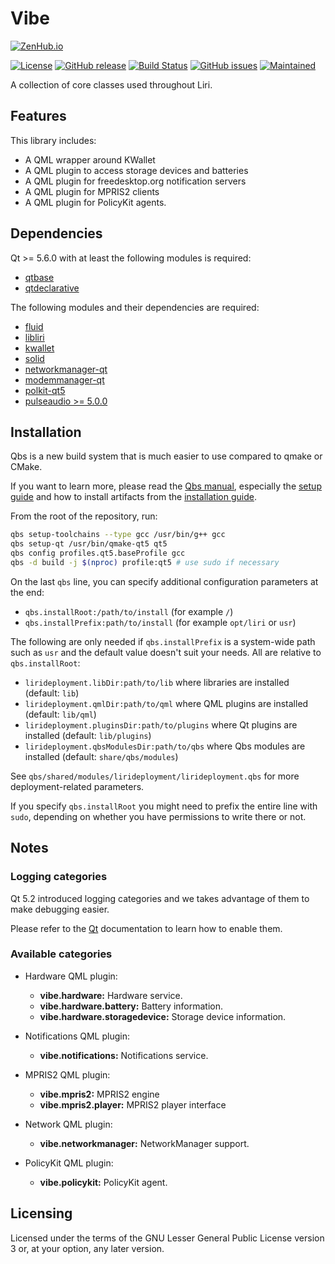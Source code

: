 Vibe
====

[![ZenHub.io](https://img.shields.io/badge/supercharged%20by-zenhub.io-blue.svg)](https://zenhub.io)

[![License](https://img.shields.io/badge/license-LGPLv3.0-blue.svg)](http://www.gnu.org/licenses/lgpl.txt)
[![GitHub release](https://img.shields.io/github/release/lirios/vibe.svg)](https://github.com/lirios/vibe)
[![Build Status](https://travis-ci.org/lirios/vibe.svg?branch=develop)](https://travis-ci.org/lirios/vibe)
[![GitHub issues](https://img.shields.io/github/issues/lirios/vibe.svg)](https://github.com/lirios/vibe/issues)
[![Maintained](https://img.shields.io/maintenance/yes/2017.svg)](https://github.com/lirios/vibe/commits/develop)

A collection of core classes used throughout Liri.

## Features

This library includes:

 * A QML wrapper around KWallet
 * A QML plugin to access storage devices and batteries
 * A QML plugin for freedesktop.org notification servers
 * A QML plugin for MPRIS2 clients
 * A QML plugin for PolicyKit agents.

## Dependencies

Qt >= 5.6.0 with at least the following modules is required:

 * [qtbase](http://code.qt.io/cgit/qt/qtbase.git)
 * [qtdeclarative](http://code.qt.io/cgit/qt/qtdeclarative.git)

The following modules and their dependencies are required:

 * [fluid](https://github.com/lirios/fluid.git)
 * [libliri](https://github.com/lirios/libliri.git)
 * [kwallet](http://quickgit.kde.org/?p=kwallet.git)
 * [solid](http://quickgit.kde.org/?p=solid.git)
 * [networkmanager-qt](http://quickgit.kde.org/?p=networkmanager-qt.git)
 * [modemmanager-qt](http://quickgit.kde.org/?p=modemmanager-qt.git)
 * [polkit-qt5](http://quickgit.kde.org/?p=polkit-qt-1.git)
 * [pulseaudio >= 5.0.0](https://cgit.freedesktop.org/pulseaudio/pulseaudio/)

## Installation

Qbs is a new build system that is much easier to use compared to qmake or CMake.

If you want to learn more, please read the [Qbs manual](http://doc.qt.io/qbs/index.html),
especially the [setup guide](http://doc.qt.io/qbs/configuring.html) and how to install artifacts
from the [installation guide](http://doc.qt.io/qbs/installing-files.html).

From the root of the repository, run:

```sh
qbs setup-toolchains --type gcc /usr/bin/g++ gcc
qbs setup-qt /usr/bin/qmake-qt5 qt5
qbs config profiles.qt5.baseProfile gcc
qbs -d build -j $(nproc) profile:qt5 # use sudo if necessary
```

On the last `qbs` line, you can specify additional configuration parameters at the end:

 * `qbs.installRoot:/path/to/install` (for example `/`)
 * `qbs.installPrefix:path/to/install` (for example `opt/liri` or `usr`)

The following are only needed if `qbs.installPrefix` is a system-wide path such as `usr`
and the default value doesn't suit your needs. All are relative to `qbs.installRoot`:

 * `lirideployment.libDir:path/to/lib` where libraries are installed (default: `lib`)
 * `lirideployment.qmlDir:path/to/qml` where QML plugins are installed (default: `lib/qml`)
 * `lirideployment.pluginsDir:path/to/plugins` where Qt plugins are installed (default: `lib/plugins`)
 * `lirideployment.qbsModulesDir:path/to/qbs` where Qbs modules are installed (default: `share/qbs/modules`)

See `qbs/shared/modules/lirideployment/lirideployment.qbs` for more deployment-related parameters.

If you specify `qbs.installRoot` you might need to prefix the entire line with `sudo`,
depending on whether you have permissions to write there or not.

## Notes

### Logging categories

Qt 5.2 introduced logging categories and we takes advantage of
them to make debugging easier.

Please refer to the [Qt](http://doc.qt.io/qt-5/qloggingcategory.html) documentation
to learn how to enable them.

### Available categories

 * Hardware QML plugin:
   * **vibe.hardware:** Hardware service.
   * **vibe.hardware.battery:** Battery information.
   * **vibe.hardware.storagedevice:** Storage device information.

 * Notifications QML plugin:
   * **vibe.notifications:** Notifications service.

 * MPRIS2 QML plugin:
   * **vibe.mpris2:** MPRIS2 engine
   * **vibe.mpris2.player:** MPRIS2 player interface

 * Network QML plugin:
   * **vibe.networkmanager:** NetworkManager support.

 * PolicyKit QML plugin:
   * **vibe.policykit:** PolicyKit agent.

## Licensing

Licensed under the terms of the GNU Lesser General Public License version 3 or,
at your option, any later version.
